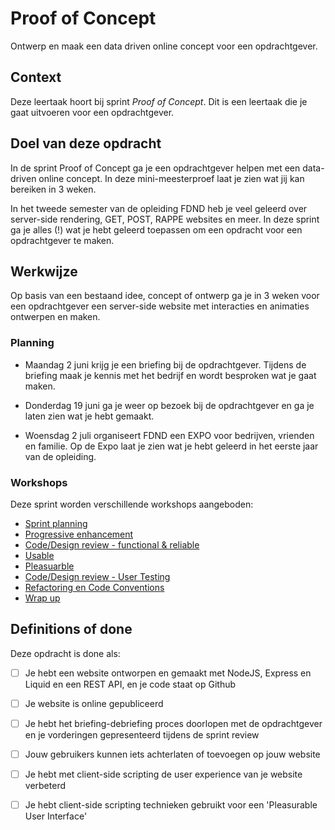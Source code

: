 # Proof of Concept

Ontwerp en maak een data driven online concept voor een opdrachtgever.

## Context
Deze leertaak hoort bij sprint _Proof of Concept_. Dit is een leertaak die je gaat uitvoeren voor een opdrachtgever.

## Doel van deze opdracht

In de sprint Proof of Concept ga je een opdrachtgever helpen met een data-driven online concept. In deze mini-meesterproef laat je zien wat jij kan bereiken in 3 weken.

In het tweede semester van de opleiding FDND heb je veel geleerd over server-side rendering, GET, POST, RAPPE websites en meer. In deze sprint ga je alles (!) wat je hebt geleerd toepassen om een opdracht voor een opdrachtgever te maken.

## Werkwijze

Op basis van een bestaand idee, concept of ontwerp ga je in 3 weken voor een opdrachtgever een server-side website met interacties en animaties ontwerpen en maken.

### Planning

* Maandag 2 juni krijg je een briefing bij de opdrachtgever. Tijdens de briefing maak je kennis met het bedrijf en wordt besproken wat je gaat maken.

* Donderdag 19 juni ga je weer op bezoek bij de opdrachtgever en ga je laten zien wat je hebt gemaakt.

* Woensdag 2 juli organiseert FDND een EXPO voor bedrijven, vrienden en familie. Op de Expo laat je zien wat je hebt geleerd in het eerste jaar van de opleiding.


### Workshops

Deze sprint worden verschillende workshops aangeboden:

- [Sprint planning](sprint-planning.md)
- [Progressive enhancement](progressive-enhancement.md)
- [Code/Design review - functional & reliable](code-design-review-functional-reliable.md)
- [Usable](usable.md)
- [Pleasuarble](pleasurable.md)
- [Code/Design review - User Testing](code-design-review-user-testing.md)
- [Refactoring en Code Conventions](refactoring-code-conventions.md)
- [Wrap up](wrap-up.md)



## Definitions of done

Deze opdracht is done als:

- [ ] Je hebt een website ontworpen en gemaakt met NodeJS, Express en Liquid en een REST API, en je code staat op Github
- [ ] Je website is online gepubliceerd
- [ ] Je hebt het briefing-debriefing proces doorlopen met de opdrachtgever en je vorderingen gepresenteerd tijdens de sprint review
- [ ] Jouw gebruikers kunnen iets achterlaten of toevoegen op jouw website
- [ ] Je hebt met client-side scripting de user experience van je website verbeterd
- [ ] Je hebt client-side scripting technieken gebruikt voor een 'Pleasurable User Interface'
 